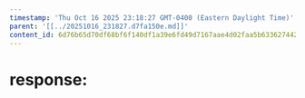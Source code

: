 ```yaml
---
timestamp: 'Thu Oct 16 2025 23:18:27 GMT-0400 (Eastern Daylight Time)'
parent: '[[../20251016_231827.d7fa150e.md]]'
content_id: 6d76b65d70df68bf6f140df1a39e6fd49d7167aae4d02faa5b63362744266256
---
```


# response:
